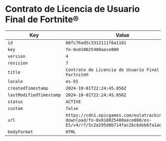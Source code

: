 # Contrato de Licencia de Usuario Final de Fortnite®

| Key | Value |
| --- | ----- |
| `id` | `66fc76ad5c3312111f6a1101` |
| `key` | `fn-0x010025400aece000` |
| `version` | `4` |
| `revision` | `7` |
| `title` | `Contrato de Licencia de Usuario Final de Fortnite®` |
| `locale` | `es-ES` |
| `createdTimestamp` | `2024-10-01T22:24:45.056Z` |
| `lastModifiedTimestamp` | `2024-10-01T22:24:45.056Z` |
| `status` | `ACTIVE` |
| `custom` | `false` |
| `url` | `https://cdn1.epicgames.com/eulatracking-download/fn-0x010025400aece000/es-ES/v4/r7/5c2a295d8b714fac2bc6deb6fa1ade01.pdf` |
| `bodyFormat` | `HTML` |
